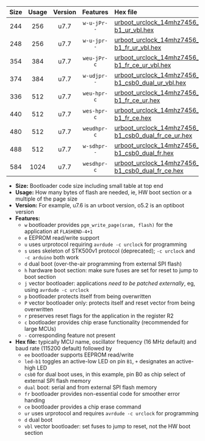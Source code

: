 |Size|Usage|Version|Features|Hex file|
|:-:|:-:|:-:|:-:|:--|
|244|256|u7.7|`w-u-jPr--`|[urboot_urclock_14mhz7456_57600bps_led-b1_ur_vbl.hex](https://raw.githubusercontent.com/stefanrueger/urboot.hex/main/boards/urclock/fcpu_14mhz7456/57600_bps/urboot_urclock_14mhz7456_57600bps_led-b1_ur_vbl.hex)|
|248|256|u7.7|`w-u-jpr--`|[urboot_urclock_14mhz7456_57600bps_led-b1_fr_ur_vbl.hex](https://raw.githubusercontent.com/stefanrueger/urboot.hex/main/boards/urclock/fcpu_14mhz7456/57600_bps/urboot_urclock_14mhz7456_57600bps_led-b1_fr_ur_vbl.hex)|
|354|384|u7.7|`weu-jPr-c`|[urboot_urclock_14mhz7456_57600bps_ee_led-b1_fr_ce_ur_vbl.hex](https://raw.githubusercontent.com/stefanrueger/urboot.hex/main/boards/urclock/fcpu_14mhz7456/57600_bps/urboot_urclock_14mhz7456_57600bps_ee_led-b1_fr_ce_ur_vbl.hex)|
|374|384|u7.7|`w-udjpr--`|[urboot_urclock_14mhz7456_57600bps_led-b1_csb0_dual_ur_vbl.hex](https://raw.githubusercontent.com/stefanrueger/urboot.hex/main/boards/urclock/fcpu_14mhz7456/57600_bps/urboot_urclock_14mhz7456_57600bps_led-b1_csb0_dual_ur_vbl.hex)|
|336|512|u7.7|`weu-hpr-c`|[urboot_urclock_14mhz7456_57600bps_ee_led-b1_fr_ce_ur.hex](https://raw.githubusercontent.com/stefanrueger/urboot.hex/main/boards/urclock/fcpu_14mhz7456/57600_bps/urboot_urclock_14mhz7456_57600bps_ee_led-b1_fr_ce_ur.hex)|
|440|512|u7.7|`wes-hpr-c`|[urboot_urclock_14mhz7456_57600bps_ee_led-b1_fr_ce.hex](https://raw.githubusercontent.com/stefanrueger/urboot.hex/main/boards/urclock/fcpu_14mhz7456/57600_bps/urboot_urclock_14mhz7456_57600bps_ee_led-b1_fr_ce.hex)|
|480|512|u7.7|`weudhpr-c`|[urboot_urclock_14mhz7456_57600bps_ee_led-b1_csb0_dual_fr_ce_ur.hex](https://raw.githubusercontent.com/stefanrueger/urboot.hex/main/boards/urclock/fcpu_14mhz7456/57600_bps/urboot_urclock_14mhz7456_57600bps_ee_led-b1_csb0_dual_fr_ce_ur.hex)|
|488|512|u7.7|`w-sdhpr--`|[urboot_urclock_14mhz7456_57600bps_led-b1_csb0_dual_fr.hex](https://raw.githubusercontent.com/stefanrueger/urboot.hex/main/boards/urclock/fcpu_14mhz7456/57600_bps/urboot_urclock_14mhz7456_57600bps_led-b1_csb0_dual_fr.hex)|
|584|1024|u7.7|`wesdhpr-c`|[urboot_urclock_14mhz7456_57600bps_ee_led-b1_csb0_dual_fr_ce.hex](https://raw.githubusercontent.com/stefanrueger/urboot.hex/main/boards/urclock/fcpu_14mhz7456/57600_bps/urboot_urclock_14mhz7456_57600bps_ee_led-b1_csb0_dual_fr_ce.hex)|

- **Size:** Bootloader code size including small table at top end
- **Usage:** How many bytes of flash are needed, ie, HW boot section or a multiple of the page size
- **Version:** For example, u7.6 is an urboot version, o5.2 is an optiboot version
- **Features:**
  + `w` bootloader provides `pgm_write_page(sram, flash)` for the application at `FLASHEND-4+1`
  + `e` EEPROM read/write support
  + `u` uses urprotocol requiring `avrdude -c urclock` for programming
  + `s` uses skeleton of STK500v1 protocol (deprecated); `-c urclock` and `-c arduino` both work
  + `d` dual boot (over-the-air programming from external SPI flash)
  + `h` hardware boot section: make sure fuses are set for reset to jump to boot section
  + `j` vector bootloader: applications *need to be patched externally*, eg, using `avrdude -c urclock`
  + `p` bootloader protects itself from being overwritten
  + `P` vector bootloader only: protects itself and reset vector from being overwritten
  + `r` preserves reset flags for the application in the register R2
  + `c` bootloader provides chip erase functionality (recommended for large MCUs)
  + `-` corresponding feature not present
- **Hex file:** typically MCU name, oscillator frequency (16 MHz default) and baud rate (115200 default) followed by
  + `ee` bootloader supports EEPROM read/write
  + `led-b1` toggles an active-low LED on pin `B1`, `+` designates an active-high LED
  + `csb0` for dual boot uses, in this example, pin B0 as chip select of external SPI flash memory
  + `dual` boot: serial and from external SPI flash memory
  + `fr` bootloader provides non-essential code for smoother error handing
  + `ce` bootloader provides a chip erase command
  + `ur` uses urprotocol and requires `avrdude -c urclock` for programming
  + `d` dual boot
  + `vbl` vector bootloader: set fuses to jump to reset, not the HW boot section
